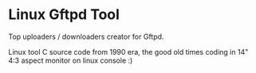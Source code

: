 # Linux Gftpd Tool

Top uploaders / downloaders creator for Gftpd.

Linux tool C source code from 1990 era, the good old times coding in 14" 4:3 aspect monitor on linux console :)
